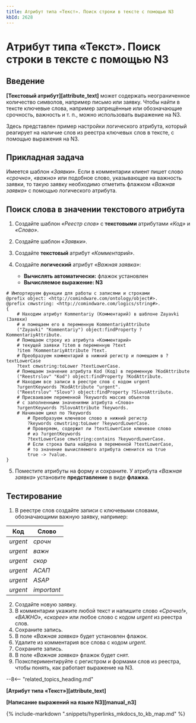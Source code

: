 ```yaml
---
title: Атрибут типа «Текст». Поиск строки в тексте с помощью N3
kbId: 2628
---
```


# Атрибут типа «Текст». Поиск строки в тексте с помощью N3

## Введение

**[Текстовый атрибут][attribute_text]** может содержать неограниченное количество символов, например письмо или заявку. Чтобы найти в тексте ключевые слова, например запрещённые или обозначающие срочность, важность и т. п., можно использовать выражение на N3.

Здесь представлен пример настройки логического атрибута, который реагирует на наличие слов из реестра ключевых слов в тексте, с помощью выражения на N3.

## Прикладная задача

Имеется шаблон *«Заявки»*. Если в комментарии клиент пишет слово *«срочно»*, *«важно»* или подобное слово, указывающее на важность заявки, то такую заявку необходимо отметить флажком *«Важная заявка»* с помощью логического атрибута.

## Поиск слова в значении текстового атрибута

1. Создайте шаблон *«Реестр слов»* с **текстовыми** атрибутами *«Код»* и *«Слово»*.
2. Создайте шаблон *«Заявки»*.
3. Создайте **текстовый** атрибут *«Комментарий»*.
4. Создайте **логический** атрибут *«Важная заявка»*:

    - **Вычислять автоматически:** флажок установлен
    - **Вычисляемое выражение: N3**

```
# Импортируем функции для работы с записями и строками  
@prefix object: <http://comindware.com/ontology/object#>.    
@prefix cmwstring: <http://comindware.com/logics/string#>.    
{    
    # Находим атрибут Kommentariy (Комментарий) в шаблоне Zayavki (Заявки)  
    # и помещаем его в переменную KommentariyAttribute  
    ("Zayavki" "Kommentariy") object:findProperty ?KommentariyAttribute.  
    # Помещаем строку из атрибута «Комментарий»  
    # текущей заявки ?item в переменную ?text  
    ?item ?KommentariyAttribute ?text.  
    # Преобразуем комментарий в нижний регистр и помещаем в ?textLowerCase  
    ?text cmwstring:toLower ?textLowerCase.  
    # Помещаем значение атрибута Kod (Код) в переменную ?KodAttribute  
    ("Reestrslov" "Kod") object:findProperty ?KodAttribute.  
    # Находим все записи в реестре слов с кодом urgent  
    ?urgentKeywords ?KodAttribute "urgent".  
    ("Reestrslov" "Slovo") object:findProperty ?SlovoAttribute.  
    # Присваиваем переменной ?keywords массив объектов  
    # с заполненными значениями атрибута «Слово»  
    ?urgentKeywords ?SlovoAttribute ?keywords.  
    # Начинаем цикл по ?keywords  
        # Преобразуем ключевое слово в нижний регистр  
        ?keywords cmwstring:toLower ?keywordLowerCase.  
        # Проверяем, содержит ли ?textLowerCase ключевое слово  
        # из ?urgentKeywords  
        ?textLowerCase cmwstring:contains ?keywordLowerCase.  
        # Если строка была найдена в переменной ?textLowerCase,  
        # то значение вычисляемого атрибута сменится на true  
        true -> ?value.    
}  

```
5. Поместите атрибуты на форму и сохраните. У атрибута *«Важная заявка»* установите **представление** в виде **флажка**.

## Тестирование

1. В реестре слов создайте записи с ключевыми словами, обозначающими важную заявку, например:

| Код | Слово |
| --- | --- |
| *urgent* | *срочн* |
| *urgent* | *важн* |
| *urgent* | *скор* |
| *urgent* | *АСАП* |
| *urgent* | *ASAP* |
| *urgent* | *important* |
2. Создайте новую заявку.
3. В комментарии укажите любой текст и напишите слово *«Срочно!»*, *«ВАЖНО»*, *«скорее»* или любое слово с кодом *urgent* из реестра слов.
4. Сохраните запись.
5. В поле *«Важная заявка»* будет установлен флажок.
6. Удалите из комментария все слова с кодом *urgent*.
7. Сохраните запись.
8. В поле *«Важная заявка»* флажок будет снят.
9. Поэкспериментируйте с регистром и формами слов из реестра, чтобы понять, как работает выражение на N3.

--8<-- "related_topics_heading.md"

**[Атрибут типа «Текст»][attribute_text]**

**[Написание выражений на языке N3][manual_n3]**

{% include-markdown ".snippets/hyperlinks_mkdocs_to_kb_map.md" %}
